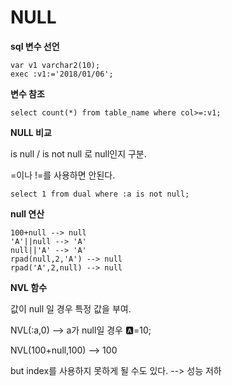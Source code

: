 # NULL

**sql 변수 선언**
```
var v1 varchar2(10);
exec :v1:='2018/01/06';
```

**변수 참조**
```
select count(*) from table_name where col>=:v1;
```
**NULL 비교**

is null / is not null 로 null인지 구분.

=이나 !=를 사용하면 안된다.

```
select 1 from dual where :a is not null;
```

**null 연산**
```
100+null --> null 
'A'||null --> 'A'
null||'A' --> 'A'
rpad(null,2,'A') --> null
rpad('A',2,null) --> null
```

**NVL 함수**

값이 null 일 경우 특정 값을 부여.

NVL(:a,0) --> a가 null일 경우 :a:=10;

NVL(100+null,100) --> 100

but index를 사용하지 못하게 될 수도 있다. --> 성능 저하                                 
